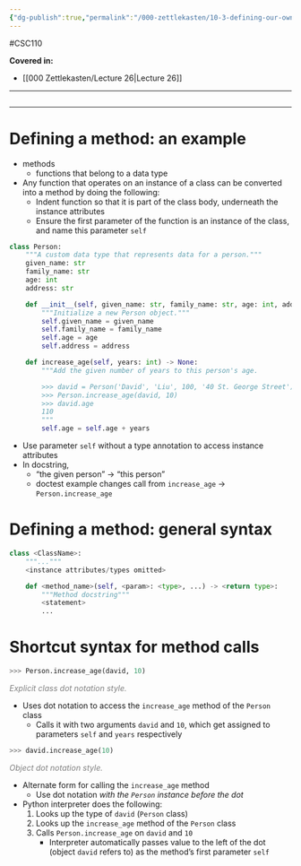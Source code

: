 ```yaml
---
{"dg-publish":true,"permalink":"/000-zettlekasten/10-3-defining-our-own-methods/","created":"2023-11-19T14:44:35.107-05:00","updated":"2023-11-19T14:58:13.612-05:00"}
---
```


#CSC110

**Covered in:**
- [[000 Zettlekasten/Lecture 26\|Lecture 26]]
---
```table-of-contents
```
---
# Defining a method: an example

- methods
	- functions that belong to a data type
- Any function that operates on an instance of a class can be converted into a method by doing the following:
	- Indent function so that it is part of the class body, underneath the instance attributes
	- Ensure the first parameter of the function is an instance of the class, and name this parameter `self`

```python
class Person:
    """A custom data type that represents data for a person."""
    given_name: str
    family_name: str
    age: int
    address: str

    def __init__(self, given_name: str, family_name: str, age: int, address: str) -> None:
        """Initialize a new Person object."""
        self.given_name = given_name
        self.family_name = family_name
        self.age = age
        self.address = address

    def increase_age(self, years: int) -> None:
        """Add the given number of years to this person's age.

        >>> david = Person('David', 'Liu', 100, '40 St. George Street')
        >>> Person.increase_age(david, 10)
        >>> david.age
        110
        """
        self.age = self.age + years
```

- Use parameter `self` without a type annotation to access instance attributes
- In docstring, 
	- “the given person” → “this person”
	- doctest example changes call from `increase_age` → `Person.increase_age`

# Defining a method: general syntax

```python
class <ClassName>:
    """..."""
    <instance attributes/types omitted>

    def <method_name>(self, <param>: <type>, ...) -> <return type>:
        """Method docstring"""
        <statement>
        ...
```

# Shortcut syntax for method calls

```python
>>> Person.increase_age(david, 10)
```
<div class="caption" style="color: grey"><i>Explicit class dot notation style.</i></div>

- Uses dot notation to access the `increase_age` method of the `Person` class
	- Calls it with two arguments `david` and `10`, which get assigned to parameters `self` and `years` respectively

```python
>>> david.increase_age(10)
```
<div class="caption" style="color: grey"><i>Object dot notation style.</i></div>

- Alternate form for calling the `increase_age` method
	- Use dot notation *with the `Person` instance before the dot*
- Python interpreter does the following:
	1. Looks up the type of `david` (`Person` class)
	2. Looks up the `increase_age` method of the `Person` class
	3. Calls `Person.increase_age` on `david` and `10`
		- Interpreter automatically passes value to the left of the dot (object `david` refers to) as the method’s first parameter `self`
